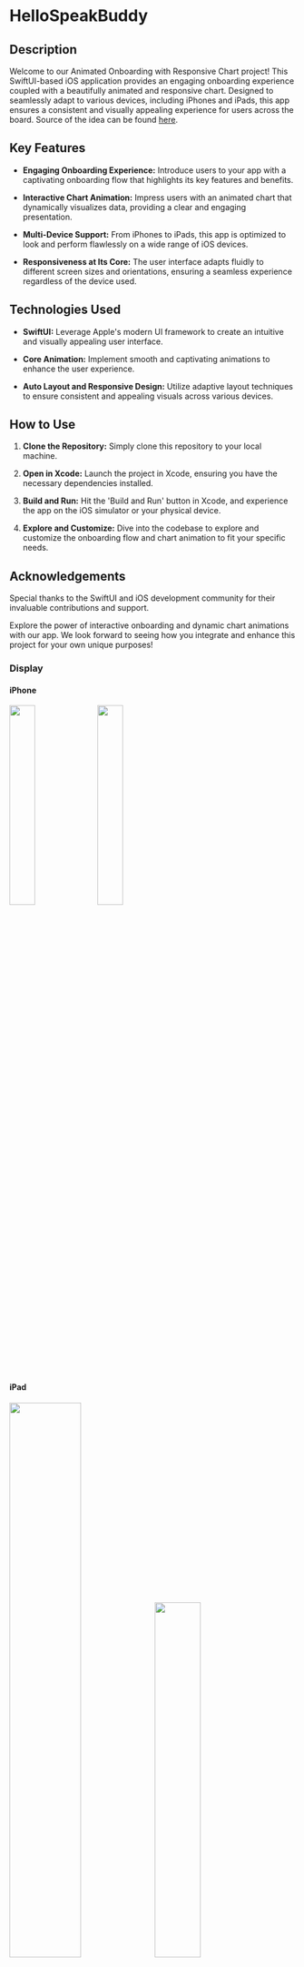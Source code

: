 # HelloSpeakBuddy

## Description

Welcome to our Animated Onboarding with Responsive Chart project! This SwiftUI-based iOS application provides an engaging onboarding experience coupled with a beautifully animated and responsive chart. Designed to seamlessly adapt to various devices, including iPhones and iPads, this app ensures a consistent and visually appealing experience for users across the board. Source of the idea can be found [here](https://github.com/apparray/speakbuddy_ios_exercise).

## Key Features

- **Engaging Onboarding Experience:** Introduce users to your app with a captivating onboarding flow that highlights its key features and benefits.

- **Interactive Chart Animation:** Impress users with an animated chart that dynamically visualizes data, providing a clear and engaging presentation.

- **Multi-Device Support:** From iPhones to iPads, this app is optimized to look and perform flawlessly on a wide range of iOS devices.

- **Responsiveness at Its Core:** The user interface adapts fluidly to different screen sizes and orientations, ensuring a seamless experience regardless of the device used.

## Technologies Used

- **SwiftUI:** Leverage Apple's modern UI framework to create an intuitive and visually appealing user interface.

- **Core Animation:** Implement smooth and captivating animations to enhance the user experience.

- **Auto Layout and Responsive Design:** Utilize adaptive layout techniques to ensure consistent and appealing visuals across various devices.

## How to Use

1. **Clone the Repository:** Simply clone this repository to your local machine.

2. **Open in Xcode:** Launch the project in Xcode, ensuring you have the necessary dependencies installed.

3. **Build and Run:** Hit the 'Build and Run' button in Xcode, and experience the app on the iOS simulator or your physical device.

4. **Explore and Customize:** Dive into the codebase to explore and customize the onboarding flow and chart animation to fit your specific needs.


## Acknowledgements

Special thanks to the SwiftUI and iOS development community for their invaluable contributions and support.

Explore the power of interactive onboarding and dynamic chart animations with our app. We look forward to seeing how you integrate and enhance this project for your own unique purposes!


### Display
#### iPhone
<p float=left>
  <img src="https://github.com/Robihamanto/Hello/assets/17447048/e43d0182-3f5c-48f7-8736-8414e27b4b6f" width="30%"/>
  <img src="https://github.com/Robihamanto/Hello/assets/17447048/0a1f3ed9-ec93-4613-a1fd-e77f241ee2b0" width="30%"/>
<p>

#### iPad
<p float=left>
  <img src="https://github.com/Robihamanto/Hello/assets/17447048/5c9dc83e-ee15-4fc8-bc6a-85cdb018096b" width="50%"/>
  <img src="https://github.com/Robihamanto/Hello/assets/17447048/d140b500-0ba1-47ad-ab4d-e8be7c6784eb" width="40%"/>
<p>

